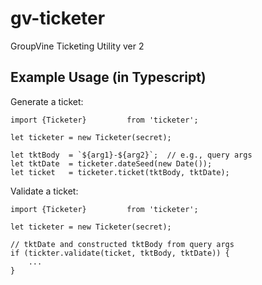 # gv-ticketer
GroupVine Ticketing Utility ver 2

## Example Usage (in Typescript)

Generate a ticket:

```
import {Ticketer}         from 'ticketer';

let ticketer = new Ticketer(secret);

let tktBody  = `${arg1}-${arg2}`;  // e.g., query args
let tktDate  = ticketer.dateSeed(new Date());
let ticket   = ticketer.ticket(tktBody, tktDate);
```

Validate a ticket:

```
import {Ticketer}         from 'ticketer';

let ticketer = new Ticketer(secret);

// tktDate and constructed tktBody from query args
if (tickter.validate(ticket, tktBody, tktDate)) {
    ...
}
```
